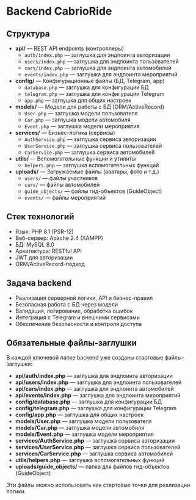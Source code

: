 # Backend CabrioRide

## Структура
- **api/** — REST API endpoints (контроллеры)
  - `auth/index.php` — заглушка для эндпоинта авторизации
  - `users/index.php` — заглушка для эндпоинта пользователей
  - `cars/index.php` — заглушка для эндпоинта автомобилей
  - `events/index.php` — заглушка для эндпоинта мероприятий
- **config/** — Конфигурационные файлы (БД, Telegram, app)
  - `database.php` — заглушка для конфигурации БД
  - `telegram.php` — заглушка для конфигурации Telegram
  - `app.php` — заглушка для общих настроек
- **models/** — Модели для работы с БД (ORM/ActiveRecord)
  - `User.php` — заглушка модели пользователя
  - `Car.php` — заглушка модели автомобиля
  - `Event.php` — заглушка модели мероприятия
- **services/** — Бизнес-логика (сервисы)
  - `AuthService.php` — заглушка сервиса авторизации
  - `UserService.php` — заглушка сервиса пользователей
  - `CarService.php` — заглушка сервиса автомобилей
- **utils/** — Вспомогательные функции и утилиты
  - `helpers.php` — заглушка вспомогательных функций
- **uploads/** — Загружаемые файлы (аватары, фото и т.д.)
  - `users/` — файлы участников
  - `cars/` — файлы автомобилей
  - `guide_objects/` — файлы гид-объектов (GuideObject)
  - `events/` — файлы мероприятий

## Стек технологий
- Язык: PHP 8.1 (PSR-12)
- Веб-сервер: Apache 2.4 (XAMPP)
- БД: MySQL 8.0
- Архитектура: RESTful API
- JWT для авторизации
- ORM/ActiveRecord-подход

## Задача backend
- Реализация серверной логики, API и бизнес-правил
- Безопасная работа с БД через модели
- Валидация, логирование, обработка ошибок
- Интеграция с Telegram и внешними сервисами
- Обеспечение безопасности и контроля доступа

## Обязательные файлы-заглушки

В каждой ключевой папке backend уже созданы стартовые файлы-заглушки:
- **api/auth/index.php** — заглушка для эндпоинта авторизации
- **api/users/index.php** — заглушка для эндпоинта пользователей
- **api/cars/index.php** — заглушка для эндпоинта автомобилей
- **api/events/index.php** — заглушка для эндпоинта мероприятий
- **config/database.php** — заглушка для конфигурации БД
- **config/telegram.php** — заглушка для конфигурации Telegram
- **config/app.php** — заглушка для общих настроек
- **models/User.php** — заглушка модели пользователя
- **models/Car.php** — заглушка модели автомобиля
- **models/Event.php** — заглушка модели мероприятия
- **services/AuthService.php** — заглушка сервиса авторизации
- **services/UserService.php** — заглушка сервиса пользователей
- **services/CarService.php** — заглушка сервиса автомобилей
- **utils/helpers.php** — заглушка вспомогательных функций
- **uploads/guide_objects/** — папка для файлов гид-объектов (GuideObject)

Эти файлы можно использовать как стартовые точки для реализации логики. 